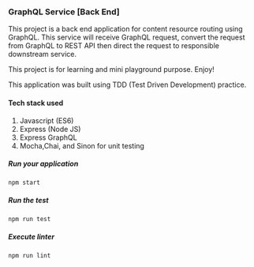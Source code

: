 ### GraphQL Service [Back End]

This project is a back end application for content resource routing using GraphQL. This service will receive GraphQL request, convert the request from GraphQL to REST API then direct the request to responsible downstream service.

This project is for learning and mini playground purpose. Enjoy!

This application was built using TDD (Test Driven Development) practice.

#### Tech stack used
1. Javascript (ES6)
2. Express (Node JS)
3. Express GraphQL
4. Mocha,Chai, and Sinon for unit testing

##### Run your application
`npm start`

##### Run the test
`npm run test`

##### Execute linter
`npm run lint`
